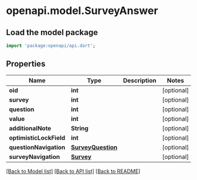 # openapi.model.SurveyAnswer

## Load the model package
```dart
import 'package:openapi/api.dart';
```

## Properties
Name | Type | Description | Notes
------------ | ------------- | ------------- | -------------
**oid** | **int** |  | [optional] 
**survey** | **int** |  | [optional] 
**question** | **int** |  | [optional] 
**value** | **int** |  | [optional] 
**additionalNote** | **String** |  | [optional] 
**optimisticLockField** | **int** |  | [optional] 
**questionNavigation** | [**SurveyQuestion**](SurveyQuestion.md) |  | [optional] 
**surveyNavigation** | [**Survey**](Survey.md) |  | [optional] 

[[Back to Model list]](../README.md#documentation-for-models) [[Back to API list]](../README.md#documentation-for-api-endpoints) [[Back to README]](../README.md)


